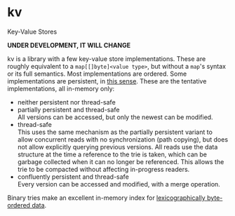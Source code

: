 # kv

Key-Value Stores

**UNDER DEVELOPMENT, IT WILL CHANGE**

kv is a library with a few key-value store implementations.
These are roughly equivalent to a `map[[]byte]<value type>`,
but without a `map`'s syntax or its full semantics.
Most implementations are ordered.
Some implementations are persistent,
in [this sense](https://en.wikipedia.org/wiki/Persistent_data_structure).
These are the tentative implementations, all in-memory only:

* neither persistent nor thread-safe
* partially persistent and thread-safe  
  All versions can be accessed, but only the newest can be modified.
* thread-safe  
  This uses the same mechanism as the partially persistent variant to
  allow concurrent reads with no synchronization (path copying), but
  does not allow explicitly querying previous versions. All reads use
  the data structure at the time a reference to the trie is taken,
  which can be garbage collected when it can no longer be referenced.
  This allows the trie to be compacted without affecting in-progress
  readers.
* confluently persistent and thread-safe  
  Every version can be accessed and modified, with a merge operation.

Binary tries make an excellent in-memory index for [lexicographically
byte-ordered data](https://github.com/phiryll/lexy).
